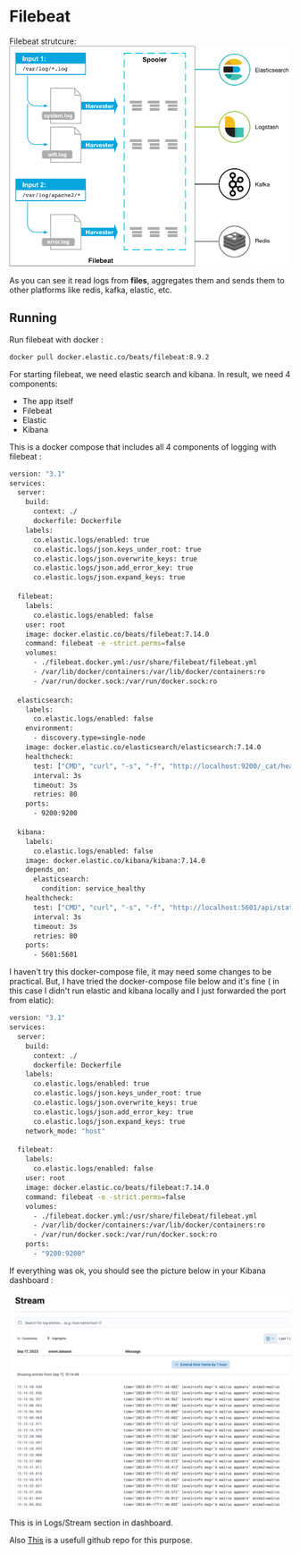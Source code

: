 # Filebeat
Filebeat strutcure: 
<img src="https://github.com/parsaeisa/Notes/blob/main/Software%20engineering/logging/filebeat.png" >

As you can see it read logs from **files**, aggregates them and sends them to other platforms like redis, kafka, elastic, etc.

## Running

Run filebeat with docker : 
```bash
docker pull docker.elastic.co/beats/filebeat:8.9.2
```

For starting filebeat, we need elastic search and kibana. In result, we need 4 components: 
* The app itself
* Filebeat
* Elastic
* Kibana 

This is a docker compose that includes all 4 components of logging with filebeat : 

```bash
version: "3.1"
services:
  server:
    build:
      context: ./
      dockerfile: Dockerfile
    labels:
      co.elastic.logs/enabled: true
      co.elastic.logs/json.keys_under_root: true
      co.elastic.logs/json.overwrite_keys: true
      co.elastic.logs/json.add_error_key: true
      co.elastic.logs/json.expand_keys: true

  filebeat:
    labels:
      co.elastic.logs/enabled: false
    user: root
    image: docker.elastic.co/beats/filebeat:7.14.0
    command: filebeat -e -strict.perms=false
    volumes:
      - ./filebeat.docker.yml:/usr/share/filebeat/filebeat.yml
      - /var/lib/docker/containers:/var/lib/docker/containers:ro
      - /var/run/docker.sock:/var/run/docker.sock:ro

  elasticsearch:
    labels:
      co.elastic.logs/enabled: false
    environment:
      - discovery.type=single-node
    image: docker.elastic.co/elasticsearch/elasticsearch:7.14.0
    healthcheck:
      test: ["CMD", "curl", "-s", "-f", "http://localhost:9200/_cat/health"]
      interval: 3s
      timeout: 3s
      retries: 80
    ports:
      - 9200:9200

  kibana:
    labels:
      co.elastic.logs/enabled: false
    image: docker.elastic.co/kibana/kibana:7.14.0
    depends_on:
      elasticsearch:
        condition: service_healthy
    healthcheck:
      test: ["CMD", "curl", "-s", "-f", "http://localhost:5601/api/status"]
      interval: 3s
      timeout: 3s
      retries: 80
    ports:
      - 5601:5601
```

I haven't try this docker-compose file, it may need some changes to be practical. But, I have tried the docker-compose file below and it's fine ( in this case I didn't run elastic and kibana locally and I just forwarded the port from elatic): 

```bash
version: "3.1"
services:
  server:
    build:
      context: ./
      dockerfile: Dockerfile
    labels:
      co.elastic.logs/enabled: true
      co.elastic.logs/json.keys_under_root: true
      co.elastic.logs/json.overwrite_keys: true
      co.elastic.logs/json.add_error_key: true
      co.elastic.logs/json.expand_keys: true
    network_mode: "host"

  filebeat:
    labels:
      co.elastic.logs/enabled: false
    user: root
    image: docker.elastic.co/beats/filebeat:7.14.0
    command: filebeat -e -strict.perms=false
    volumes:
      - ./filebeat.docker.yml:/usr/share/filebeat/filebeat.yml
      - /var/lib/docker/containers:/var/lib/docker/containers:ro
      - /var/run/docker.sock:/var/run/docker.sock:ro
    ports:
      - "9200:9200"
```

If everything was ok, you should see the picture below in your Kibana dashboard : 

<img src="https://github.com/parsaeisa/Notes/blob/main/Software%20engineering/logging/kibana-filebeat-raw.png">

This is in Logs/Stream section in dashboard.

Also [This](https://github.com/alcbotta/go-filebeat-elastic/tree/master) is a usefull github repo for this purpose.
